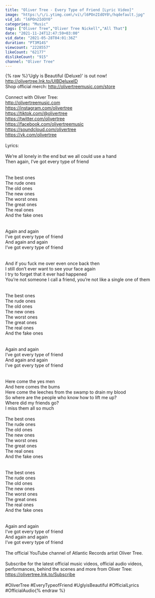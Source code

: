 ```yaml
---
title: "Oliver Tree - Every Type of Friend [Lyric Video]"
image: "https:\/\/i.ytimg.com\/vi\/l6POn2IdOY0\/hqdefault.jpg"
vid_id: "l6POn2IdOY0"
categories: "Music"
tags: ["Oliver Tree","Oliver Tree Nickell","All That"]
date: "2021-11-24T12:47:59+03:00"
vid_date: "2021-05-28T04:01:36Z"
duration: "PT3M14S"
viewcount: "2228557"
likeCount: "62177"
dislikeCount: "915"
channel: "Oliver Tree"
---
```

{% raw %}'Ugly is Beautiful (Deluxe)' is out now! <a rel="nofollow" target="blank" href="http://olivertree.lnk.to/UIBDeluxeID">http://olivertree.lnk.to/UIBDeluxeID</a><br />Shop official merch: <a rel="nofollow" target="blank" href="http://olivertreemusic.com/store">http://olivertreemusic.com/store</a><br /><br />Connect with Oliver Tree:<br /><a rel="nofollow" target="blank" href="http://olivertreemusic.com">http://olivertreemusic.com</a><br /><a rel="nofollow" target="blank" href="https://instagram.com/olivertree">https://instagram.com/olivertree</a><br /><a rel="nofollow" target="blank" href="https://tiktok.com/@olivertree">https://tiktok.com/@olivertree</a><br /><a rel="nofollow" target="blank" href="https://twitter.com/olivertree">https://twitter.com/olivertree</a><br /><a rel="nofollow" target="blank" href="https://facebook.com/olivertreemusic">https://facebook.com/olivertreemusic</a><br /><a rel="nofollow" target="blank" href="https://soundcloud.com/olivertree">https://soundcloud.com/olivertree</a><br /><a rel="nofollow" target="blank" href="https://vk.com/olivertree">https://vk.com/olivertree</a><br /><br />Lyrics: <br /><br />We’re all lonely in the end but we all could use a hand<br />Then again, I’ve got every type of friend<br /><br /><br />The best ones<br />The rude ones<br />The old ones<br />The new ones<br />The worst ones<br />The great ones<br />The real ones<br />And the fake ones<br /><br /><br />Again and again<br />I’ve got every type of friend<br />And again and again<br />I’ve got every type of friend<br /><br /><br />And if you fuck me over even once back then<br />I still don’t ever want to see your face again<br />I try to forget that it ever had happened<br />You’re not someone I call a friend, you’re not like a single one of them<br /><br /><br />The best ones<br />The rude ones<br />The old ones<br />The new ones<br />The worst ones<br />The great ones<br />The real ones<br />And the fake ones<br /><br /><br />Again and again<br />I’ve got every type of friend<br />And again and again<br />I’ve got every type of friend<br /><br /><br />Here come the yes men<br />And here comes the bums<br />Here come the leeches from the swamp to drain my blood<br />So where are the people who know how to lift me up?<br />Where did my friends go?<br />I miss them all so much<br /><br />The best ones<br />The rude ones<br />The old ones<br />The new ones<br />The worst ones<br />The great ones<br />The real ones<br />And the fake ones<br /><br /><br />The best ones<br />The rude ones<br />The old ones<br />The new ones<br />The worst ones<br />The great ones<br />The real ones<br />And the fake ones<br /><br /><br />Again and again<br />I’ve got every type of friend <br />And again and again<br />I’ve got every type of friend<br /><br />The official YouTube channel of Atlantic Records artist Oliver Tree.<br /><br />Subscribe for the latest official music videos, official audio videos, performances, behind the scenes and more from Oliver Tree: <a rel="nofollow" target="blank" href="https://olivertree.lnk.to/Subscribe">https://olivertree.lnk.to/Subscribe</a><br /><br />#OliverTree #EveryTypeofFriend #UglyisBeautiful #OfficialLyrics #OfficialAudio{% endraw %}
